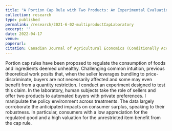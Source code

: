 ```yaml
---
title: "A Portion Cap Rule with Two Products: An Experimental Evaluation"
collection: research
type: published
permalink: /research/2021-6-02-multiproductCapLaboratory
excerpt: ''
date: 2022-04-17
venue: 
paperurl:
citation: Canadian Journal of Agricultural Economics (Conditionally Accepted)
---
```


Portion cap rules	have been proposed to regulate the consumption of foods and ingredients deemed unhealthy. Challenging common intuition, previous theoretical work posits that, when the seller leverages bundling to price-discriminate, buyers are not necessarily affected and some may even benefit from a quantity restriction. I conduct an experiment designed to test this claim. In the laboratory, human subjects take the role of sellers and offer two products to automated buyers with private preferences. I manipulate the policy environment across treatments. The data largely corroborate the anticipated impacts on consumer surplus, speaking to their robustness. In particular, consumers with a low appreciation for the regulated good and a high valuation for the unrestricted item benefit from the cap rule.
